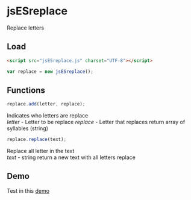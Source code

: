 # jsESreplace
Replace letters

## Load

```html
<script src="jsESreplace.js" charset="UTF-8"></script>
```
```js
var replace = new jsESreplace();
```

## Functions

```js
replace.add(letter, replace);
```
Indicates who letters are replace  
*letter* - Letter to be replace 
*replace* - Letter that replaces 
return array of syllables (string)

```js
replace.replace(text);
```
Replace all letter in the text  
*text* - string 
return a new text with all letters replace

## Demo

Test in this [demo](https://cubiwan.github.io//jsESlanguage/jsESreplace/index.html)
